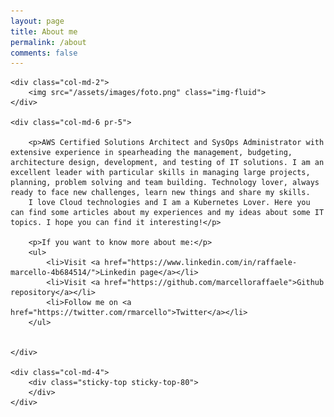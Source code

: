 ```yaml
---
layout: page
title: About me
permalink: /about
comments: false
---
```


<div class="row justify-content-between">

	<div class="col-md-2">
		<img src="/assets/images/foto.png" class="img-fluid">
	</div>

	<div class="col-md-6 pr-5">
		
		<p>AWS Certified Solutions Architect and SysOps Administrator with extensive experience in spearheading the management, budgeting, architecture design, development, and testing of IT solutions. I am an excellent leader with particular skills in managing large projects, planning, problem solving and team building. Technology lover, always ready to face new challenges, learn new things and share my skills.
		I love Cloud technologies and I am a Kubernetes Lover. Here you can find some articles about my experiences and my ideas about some IT topics. I hope you can find it interesting!</p>

		<p>If you want to know more about me:</p>
		<ul>
			<li>Visit <a href="https://www.linkedin.com/in/raffaele-marcello-4b684514/">Linkedin page</a></li>
			<li>Visit <a href="https://github.com/marcelloraffaele">Github repository</a></li>
			<li>Follow me on <a href="https://twitter.com/rmarcello">Twitter</a></li>
		</ul>
		

	</div>

	<div class="col-md-4">
		<div class="sticky-top sticky-top-80">
		</div>
	</div>
</div>
